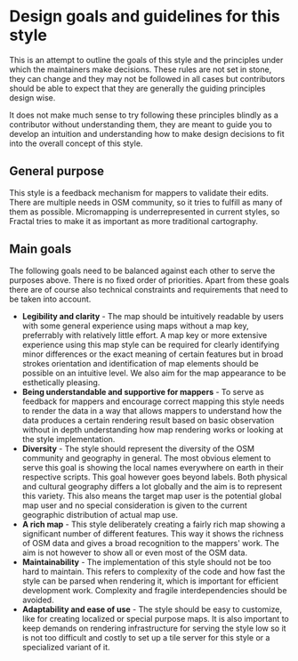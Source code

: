 
# Design goals and guidelines for this style

This is an attempt to outline the goals of this style and the principles under
which the maintainers make decisions. These rules are not set in stone, they
can change and they may not be followed in all cases but contributors should
be able to expect that they are generally the guiding principles design wise.

It does not make much sense to try following these principles blindly as a
contributor without understanding them, they are meant to guide you to develop
an intuition and understanding how to make design decisions to fit into the
overall concept of this style.

## General purpose

This style is a feedback mechanism for mappers to validate their edits. There 
are multiple needs in OSM community, so it tries to fulfill as many of them as 
possible. Micromapping is underrepresented in current styles, so Fractal tries
to make it as important as more traditional cartography.

## Main goals

The following goals need to be balanced against each other to serve the purposes
above. There is no fixed order of priorities. Apart from these goals there are
of course also technical constraints and requirements that need to be taken into
account.

* **Legibility and clarity** - The map should be intuitively readable by users with some general experience using maps without a map key, preferrably with relatively little effort. A map key or more extensive experience using this map style can be required for clearly identifying minor differences or the exact meaning of certain features but in broad strokes orientation and identification of map elements should be possible on an intuitive level. We also aim for the map appearance to be esthetically pleasing.
* **Being understandable and supportive for mappers** - To serve as feedback for mappers and encourage correct mapping this style needs to render the data in a way that allows mappers to understand how the data produces a certain rendering result based on basic observation without in depth understanding how map rendering works or looking at the style implementation.
* **Diversity** - The style should represent the diversity of the OSM community and geography in general. The most obvious element to serve this goal is showing the local names everywhere on earth in their respective scripts. This goal however goes beyond labels. Both physical and cultural geography differs a lot globally and the aim is to represent this variety. This also means the target map user is the potential global map user and no special consideration is given to the current geographic distribution of actual map use.
* **A rich map** - This style deliberately creating a fairly rich map showing a significant number of different features. This way it shows the richness of OSM data and gives a broad recognition to the mappers' work. The aim is not however to show all or even most of the OSM data.
* **Maintainability** - The implementation of this style should not be too hard to maintain. This refers to complexity of the code and how fast the style can be parsed when rendering it, which is important for efficient development work. Complexity and fragile interdependencies should be avoided.
* **Adaptability and ease of use** - The style should be easy to customize, like for creating localized or special purpose maps. It is also important to keep demands on rendering infrastructure for serving the style low so it is not too difficult and costly to set up a tile server for this style or a specialized variant of it.
